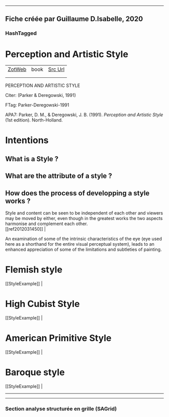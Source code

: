 
----
Fiche créée par Guillaume D.Isabelle, 2020 
---- 

### HashTagged 





# Perception and Artistic Style
|       |       |       |
|  ---  |  ---  |  ---  |
|   [ZotWeb](http://zotero.org/users/180474/items/YB3I3XQ5)    | book      | [Src Url](undefined)      |
|       |       |       |
|       |       |       |

PERCEPTION AND ARTISTIC STYLE



Citer: (Parker & Deregowski, 1991)

FTag: Parker-Deregowski-1991

APA7: Parker, D. M., & Deregowski, J. B. (1991). _Perception and Artistic Style_ (1st edition). North-Holland.



Intentions
==========

What is a Style ?  
-------------------

  

What are the attribute of a style ?
-----------------------------------

  

How does the process of developping a style works ?
---------------------------------------------------



Style and content can be seen to be independent of each other and viewers may be moved by either, even though in the greatest works the two aspects harmonise and complement each other.  
  [[ref2012031450]] | 



An examination of some of the intrinsic characteristics of the eye (eye used here as a shorthand for the entire visual perceptual system), leads to an enhanced appreciation of some of the limitations and subtleties of painting.



Flemish style
=============  
  [[StyleExample]] | 



High Cubist Style
=================  
  [[StyleExample]] | 



American Primitive Style
========================  
  [[StyleExample]] | 



Baroque style
=============  
  [[StyleExample]] | 






----

----



### Section analyse structurée en grille (SAGrid)


